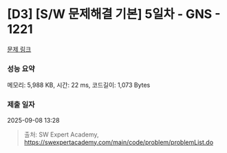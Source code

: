 # [D3] [S/W 문제해결 기본] 5일차 - GNS - 1221 

[문제 링크](https://swexpertacademy.com/main/code/problem/problemDetail.do?contestProbId=AV14jJh6ACYCFAYD) 

### 성능 요약

메모리: 5,988 KB, 시간: 22 ms, 코드길이: 1,073 Bytes

### 제출 일자

2025-09-08 13:28



> 출처: SW Expert Academy, https://swexpertacademy.com/main/code/problem/problemList.do